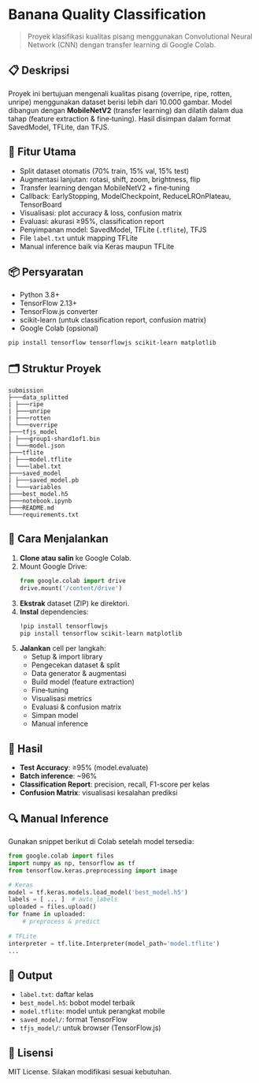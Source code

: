 # Banana Quality Classification

> Proyek klasifikasi kualitas pisang menggunakan Convolutional Neural Network (CNN) dengan transfer learning di Google Colab.

## 📋 Deskripsi

Proyek ini bertujuan mengenali kualitas pisang (overripe, ripe, rotten, unripe) menggunakan dataset berisi lebih dari 10.000 gambar. Model dibangun dengan **MobileNetV2** (transfer learning) dan dilatih dalam dua tahap (feature extraction & fine‑tuning). Hasil disimpan dalam format SavedModel, TFLite, dan TFJS.

## 🚀 Fitur Utama

- Split dataset otomatis (70% train, 15% val, 15% test)
- Augmentasi lanjutan: rotasi, shift, zoom, brightness, flip
- Transfer learning dengan MobileNetV2 + fine‑tuning
- Callback: EarlyStopping, ModelCheckpoint, ReduceLROnPlateau, TensorBoard
- Visualisasi: plot accuracy & loss, confusion matrix
- Evaluasi: akurasi ≥95%, classification report
- Penyimpanan model: SavedModel, TFLite (`.tflite`), TFJS
- File `label.txt` untuk mapping TFLite
- Manual inference baik via Keras maupun TFLite

## 📦 Persyaratan

- Python 3.8+  
- TensorFlow 2.13+  
- TensorFlow.js converter  
- scikit-learn (untuk classification report, confusion matrix)  
- Google Colab (opsional)

```bash
pip install tensorflow tensorflowjs scikit-learn matplotlib
```

## 🗂 Struktur Proyek

```
submission
├───data_splitted
| ├───ripe
| ├───unripe
| ├───rotten
| └───overripe
├───tfjs_model
| ├───group1-shard1of1.bin
| └───model.json
├───tflite
| ├───model.tflite
| └───label.txt
├───saved_model
| ├───saved_model.pb
| └───variables
├───best_model.h5
├───notebook.ipynb
├───README.md
└───requirements.txt

```

## 📖 Cara Menjalankan

1. **Clone atau salin** ke Google Colab.
2. Mount Google Drive:
   ```python
   from google.colab import drive
   drive.mount('/content/drive')
   ```
3. **Ekstrak** dataset (ZIP) ke direktori.
4. **Instal** dependencies:
   ```bash
   !pip install tensorflowjs
   pip install tensorflow scikit-learn matplotlib
   ```
5. **Jalankan** cell per langkah:
   - Setup & import library
   - Pengecekan dataset & split
   - Data generator & augmentasi
   - Build model (feature extraction)
   - Fine‑tuning
   - Visualisasi metrics
   - Evaluasi & confusion matrix
   - Simpan model
   - Manual inference

## 🎯 Hasil

- **Test Accuracy**: ≥95% (model.evaluate)
- **Batch inference**: ~96%
- **Classification Report**: precision, recall, F1-score per kelas
- **Confusion Matrix**: visualisasi kesalahan prediksi

## 🔍 Manual Inference

Gunakan snippet berikut di Colab setelah model tersedia:

```python
from google.colab import files
import numpy as np, tensorflow as tf
from tensorflow.keras.preprocessing import image

# Keras
model = tf.keras.models.load_model('best_model.h5')
labels = [ ... ]  # auto_labels
uploaded = files.upload()
for fname in uploaded:
    # preprocess & predict
    
# TFLite
interpreter = tf.lite.Interpreter(model_path='model.tflite')
...
```

## 📁 Output

- `label.txt`: daftar kelas
- `best_model.h5`: bobot model terbaik
- `model.tflite`: model untuk perangkat mobile
- `saved_model/`: format TensorFlow
- `tfjs_model/`: untuk browser (TensorFlow.js)

## 📜 Lisensi

MIT License. Silakan modifikasi sesuai kebutuhan.

